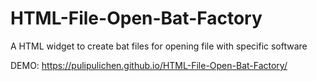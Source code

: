 # HTML-File-Open-Bat-Factory
A HTML widget to create bat files for opening file with specific software

DEMO: https://pulipulichen.github.io/HTML-File-Open-Bat-Factory/